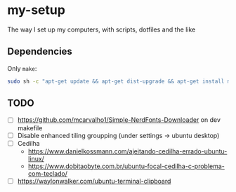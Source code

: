 # my-setup

The way I set up my computers, with scripts, dotfiles and the like

## Dependencies

Only `make`:

```bash
sudo sh -c "apt-get update && apt-get dist-upgrade && apt-get install make"
```

## TODO

- [ ] https://github.com/mcarvalho1/Simple-NerdFonts-Downloader on dev makefile
- [ ] Disable enhanced tiling groupping (under settings -> ubuntu desktop)
- [ ] Cedilha
  * https://www.danielkossmann.com/ajeitando-cedilha-errado-ubuntu-linux/
  * https://www.dobitaobyte.com.br/ubuntu-focal-cedilha-c-problema-com-teclado/
- [ ] https://waylonwalker.com/ubuntu-terminal-clipboard
